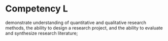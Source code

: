 # Competency L

demonstrate understanding of quantitative and qualitative research methods, the ability to design a research project, and the ability to evaluate and synthesize research literature;